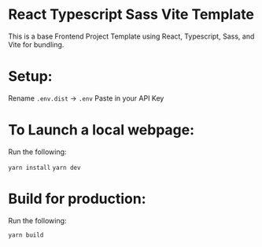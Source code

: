 # React Typescript Sass Vite Template

This is a base Frontend Project Template using React, Typescript, Sass, and Vite for bundling.

# Setup:
 Rename `.env.dist` → `.env`
 Paste in your API Key

# To Launch a local webpage:

Run the following:

 `yarn install`
 `yarn dev` 

# Build for production:
Run the following:

 `yarn build`